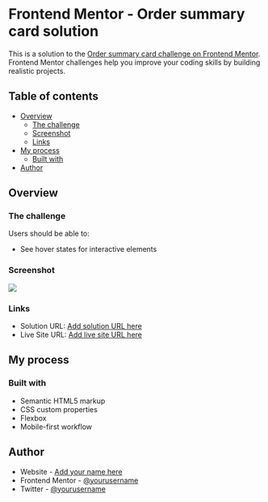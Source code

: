 # Frontend Mentor - Order summary card solution

This is a solution to the [Order summary card challenge on Frontend Mentor](https://www.frontendmentor.io/challenges/order-summary-component-QlPmajDUj). Frontend Mentor challenges help you improve your coding skills by building realistic projects. 

## Table of contents

- [Overview](#overview)
  - [The challenge](#the-challenge)
  - [Screenshot](#screenshot)
  - [Links](#links)
- [My process](#my-process)
  - [Built with](#built-with)
- [Author](#author)

## Overview

### The challenge

Users should be able to:

- See hover states for interactive elements

### Screenshot

![](./screenshot.png)

### Links

- Solution URL: [Add solution URL here](https://your-solution-url.com)
- Live Site URL: [Add live site URL here](https://coding-tube.com)

## My process

### Built with

- Semantic HTML5 markup
- CSS custom properties
- Flexbox
- Mobile-first workflow


## Author

- Website - [Add your name here](https://coding-tube.com)
- Frontend Mentor - [@yourusername](https://www.frontendmentor.io/profile/CodinGitHub)
- Twitter - [@yourusername](https://www.twitter.com/CodingTube)